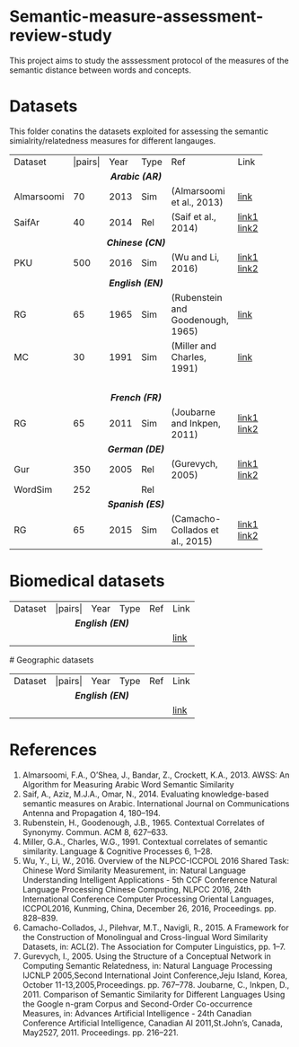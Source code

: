 # Semantic-measure-assessment-review-study
This project aims to study the asssessment protocol of the measures of the semantic distance between words and concepts.
# Datasets
This folder conatins the datasets exploited for assessing the semantic simialrity/relatedness measures for different langauges.
<table>
<tbody>
<tr>
<td style="width: 55px;">Dataset</td>
<td style="width: 47px;">|pairs|</td>
<td style="width: 32px;">Year</td>
<td style="width: 34px;">Type</td>
<td style="width: 23px;">Ref</td>
<td style="width: 29px;">Link</td>
</tr>
<tr>
  <td style="width: 250px;" colspan="6" align="center"><b><i>Arabic (AR)</td>
</tr>
<tr>
<td style="width: 55px;">Almarsoomi</td>
<td style="width: 47px;">70</td>
<td style="width: 32px;">2013</td>
<td style="width: 34px;">Sim</td>
<td style="width: 23px;">(Almarsoomi et al., 2013)</td>
  <td style="width: 29px;"><a href="https://github.com/MohamedAliHadjTaieb/Semantic-measure-assessment-review-study/blob/master/DataSets/Arabic/Semantic%20Similarity/Almarsoomi70.csv">link</a></td>
</tr>
<tr>
<td style="width: 55px;">SaifAr</td>
<td style="width: 47px;">40</td>
<td style="width: 32px;">2014</td>
<td style="width: 34px;">Rel</td>
<td style="width: 23px;">(Saif et al., 2014)</td>
  <td style="width: 29px;"><a href="https://www.researchgate.net/publication/272165853_Arabic_Semantic_relatedness_data_set">link1</a><br><a href="https://github.com/MohamedAliHadjTaieb/Semantic-measure-assessment-review-study/blob/master/DataSets/Arabic/Semantic%20Relatedness/Saif40_Ar.csv">link2</a></td>
</tr>
    <tr>
  <td style="width: 250px;" colspan="6" align="center"><b><i>Chinese (CN)</td>
</tr>
<tr>
<td style="width: 55px;">PKU</td>
<td style="width: 47px;">500</td>
<td style="width: 32px;">2016</td>
<td style="width: 34px;">Sim</td>
<td style="width: 23px;">(Wu and Li, 2016)</td>
  <td style="width: 29px;"><a href="https://github.com/MohamedAliHadjTaieb/Semantic-measure-assessment-review-study/blob/master/DataSets/Chinese/Semantic%20Similarity/PKU500_CN.csv">link1</a><br><a href="https://github.com/commonsense/conceptnet5/blob/master/conceptnet5/support_data/pku-500/pku-500.csv">link2</a></td>
</tr>
<tr>
<td style="width: 55px;" colspan="6" align="center"><b><i>English (EN)</td>
</tr>
<tr>
<td style="width: 55px;">RG</td>
<td style="width: 47px;">65</td>
<td style="width: 32px;">1965</td>
<td style="width: 34px;">Sim</td>
<td style="width: 23px;">(Rubenstein and Goodenough, 1965)</td>
  <td style="width: 29px;"><a href="https://github.com/MohamedAliHadjTaieb/Semantic-measure-assessment-review-study/blob/master/DataSets/English/Semantic%20Similarity/RG65.csv">link</a></td>
</tr>
<tr>
<td style="width: 55px;">MC</td>
<td style="width: 47px;">30</td>
<td style="width: 32px;">1991</td>
<td style="width: 34px;">Sim</td>
<td style="width: 23px;">(Miller and Charles, 1991)</td>
<td style="width: 29px;"><a href="https://github.com/MohamedAliHadjTaieb/Semantic-measure-assessment-review-study/blob/master/DataSets/English/Semantic%20Similarity/MC30.csv">link</a></td>
</tr>
<tr>
<td style="width: 55px;">&nbsp;</td>
<td style="width: 47px;">&nbsp;</td>
<td style="width: 32px;">&nbsp;</td>
<td style="width: 34px;">&nbsp;</td>
<td style="width: 23px;">&nbsp;</td>
<td style="width: 29px;">&nbsp;</td>
</tr>
  <tr>
<td style="width: 55px;" colspan="6" align="center"><b><i>French (FR)</td>
</tr>
  <tr>
<td style="width: 55px;">RG</td>
<td style="width: 47px;">65</td>
<td style="width: 32px;">2011</td>
<td style="width: 34px;">Sim</td>
<td style="width: 23px;">(Joubarne and Inkpen, 2011)</td>
    <td style="width: 29px;"><a href="https://github.com/MohamedAliHadjTaieb/Semantic-measure-assessment-review-study/blob/master/DataSets/French/Semantic%20Similarity/RG65_FR.csv">link1</a><br><a href="http://www.site.uottawa.ca/~mjoub063/wordsims.htm">link2</a></td>
</tr>
<tr>
<td style="width: 55px;" colspan="6" align="center"><b><i>German (DE)</td>
</tr>
  <tr>
<td style="width: 55px;">Gur</td>
<td style="width: 47px;">350</td>
<td style="width: 32px;">2005</td>
<td style="width: 34px;">Rel</td>
<td style="width: 23px;">(Gurevych, 2005)</td>
    <td style="width: 29px;"><a href="https://www.informatik.tu-darmstadt.de/ukp/research_6/data/semantic_relatedness/german_relatedness_datasets/index.en.jsp">link1</a><br><a href="https://github.com/MohamedAliHadjTaieb/Semantic-measure-assessment-review-study/blob/master/DataSets/German/Semantic%20Relatedness/Gur350_DE.csv">link2</a></td>
</tr>
  <tr>
<td style="width: 55px;">WordSim</td>
<td style="width: 47px;">252</td>
<td style="width: 32px;">&nbsp;</td>
<td style="width: 34px;">Rel</td>
<td style="width: 23px;">&nbsp;</td>
<td style="width: 29px;">&nbsp;</td>
</tr>
<tr>
<td style="width: 55px;" colspan="6" align="center"><b><i>Spanish (ES)</td>
</tr>
  <td style="width: 55px;">RG</td>
<td style="width: 47px;">65</td>
<td style="width: 32px;">2015</td>
<td style="width: 34px;">Sim</td>
<td style="width: 23px;">(Camacho-Collados et al., 2015)</td>
  <td style="width: 29px;"><a href="http://lcl.uniroma1.it/similarity-datasets/datasets/rg65_spanish.txt">link1</a><br><a href="https://github.com/MohamedAliHadjTaieb/Semantic-measure-assessment-review-study/blob/master/DataSets/Spanish/Semantic%20Similarity/RG65_ES.csv">link2</a></td>
</tr>
</tbody>
</table>
  
# Biomedical datasets
  <table>
<tbody>
<tr>
<td style="width: 55px;">Dataset</td>
<td style="width: 47px;">|pairs|</td>
<td style="width: 32px;">Year</td>
<td style="width: 34px;">Type</td>
<td style="width: 23px;">Ref</td>
<td style="width: 29px;">Link</td>
</tr>
<tr>
  <td style="width: 250px;" colspan="6" align="center"><b><i>English (EN)</td>
</tr>
<tr>
<td style="width: 55px;"></td>
<td style="width: 47px;"></td>
<td style="width: 32px;"></td>
<td style="width: 34px;"></td>
<td style="width: 23px;"></td>
  <td style="width: 29px;"><a href="">link</a></td>
</tr>
</tbody>
</table>
# Geographic datasets
  <table>
<tbody>
<tr>
<td style="width: 55px;">Dataset</td>
<td style="width: 47px;">|pairs|</td>
<td style="width: 32px;">Year</td>
<td style="width: 34px;">Type</td>
<td style="width: 23px;">Ref</td>
<td style="width: 29px;">Link</td>
</tr>
<tr>
  <td style="width: 250px;" colspan="6" align="center"><b><i>English (EN)</td>
</tr>
<tr>
<td style="width: 55px;"></td>
<td style="width: 47px;"></td>
<td style="width: 32px;"></td>
<td style="width: 34px;"></td>
<td style="width: 23px;"></td>
  <td style="width: 29px;"><a href="">link</a></td>
</tr>
</tbody>
</table>

# References
<ol>
<li>Almarsoomi, F.A., O’Shea, J., Bandar, Z., Crockett, K.A., 2013. AWSS: An Algorithm for Measuring Arabic Word Semantic Similarity</li>
<li>Saif, A., Aziz, M.J.A., Omar, N., 2014. Evaluating knowledge-based semantic measures on Arabic. International Journal on Communications Antenna and Propagation 4, 180–194.</li>
  <li>Rubenstein, H., Goodenough, J.B., 1965. Contextual Correlates of Synonymy. Commun. ACM 8, 627–633.</li>
  <li>Miller, G.A., Charles, W.G., 1991. Contextual correlates of semantic similarity. Language & Cognitive Processes 6, 1–28.</li>
  <li>Wu, Y., Li, W., 2016. Overview of the NLPCC-ICCPOL 2016 Shared Task: Chinese Word Similarity Measurement, in: Natural Language Understanding Intelligent Applications - 5th CCF Conference Natural Language Processing Chinese Computing, NLPCC 2016, 24th International Conference Computer Processing Oriental Languages, ICCPOL2016, Kunming, China, December 26, 2016, Proceedings. pp. 828–839.</li>
  <li>Camacho-Collados, J., Pilehvar, M.T., Navigli, R., 2015. A Framework for the Construction of Monolingual and Cross-lingual Word Similarity Datasets, in: ACL(2). The Association for Computer Linguistics, pp. 1–7.</li>
  <li>Gurevych, I., 2005. Using the Structure of a Conceptual Network in Computing Semantic Relatedness, in: Natural Language Processing IJCNLP 2005,Second International Joint Conference,Jeju Island, Korea, October 11-13,2005,Proceedings. pp. 767–778.</il>
  <il>Joubarne, C., Inkpen, D., 2011. Comparison of Semantic Similarity for Different Languages Using the Google n-gram Corpus and Second-Order Co-occurrence Measures, in: Advances Artificial Intelligence - 24th Canadian Conference Artificial Intelligence, Canadian AI 2011,St.John’s, Canada, May2527, 2011. Proceedings. pp. 216–221.</il>
</ol>
